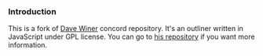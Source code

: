 ### Introduction

This is a fork of <a href="https://github.com/scripting">Dave Winer</a> concord repository. It's an outliner written in JavaScript under GPL license. You can go to <a href="https://github.com/scripting/concord">his repository</a> if you want more information.
